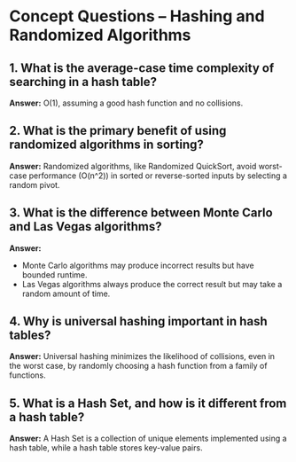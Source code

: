 # Concept Questions – Hashing and Randomized Algorithms

## 1. What is the average-case time complexity of searching in a hash table?
**Answer:** O(1), assuming a good hash function and no collisions.

## 2. What is the primary benefit of using randomized algorithms in sorting?
**Answer:** Randomized algorithms, like Randomized QuickSort, avoid worst-case performance (O(n^2)) in sorted or reverse-sorted inputs by selecting a random pivot.

## 3. What is the difference between Monte Carlo and Las Vegas algorithms?
**Answer:** 
- Monte Carlo algorithms may produce incorrect results but have bounded runtime.
- Las Vegas algorithms always produce the correct result but may take a random amount of time.

## 4. Why is universal hashing important in hash tables?
**Answer:** Universal hashing minimizes the likelihood of collisions, even in the worst case, by randomly choosing a hash function from a family of functions.

## 5. What is a Hash Set, and how is it different from a hash table?
**Answer:** A Hash Set is a collection of unique elements implemented using a hash table, while a hash table stores key-value pairs.
